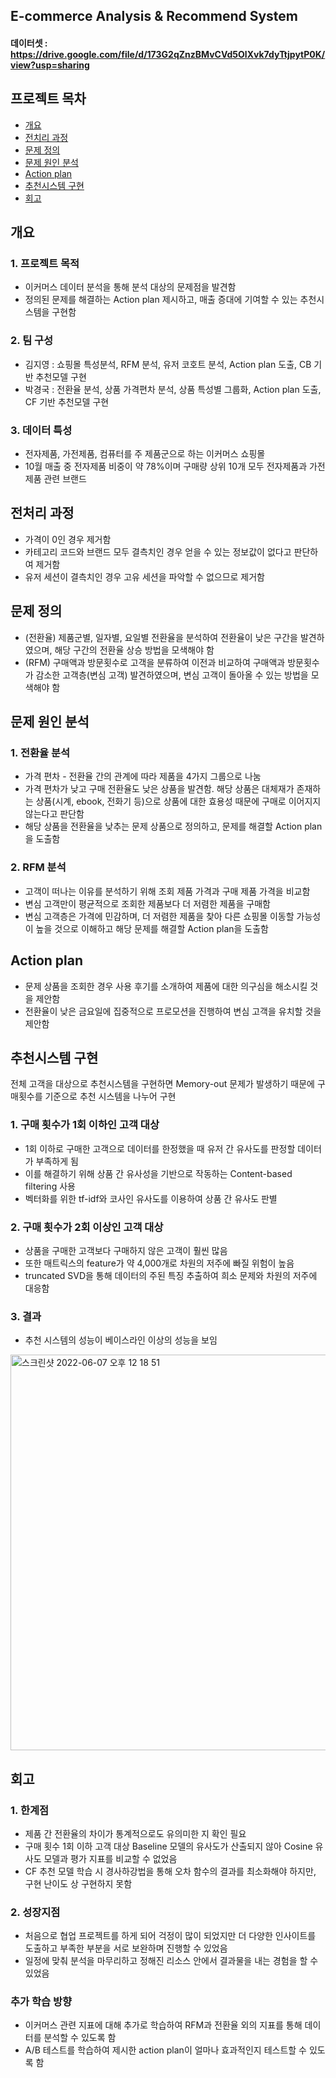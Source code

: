 ## E-commerce Analysis & Recommend System

#### 데이터셋 : https://drive.google.com/file/d/173G2qZnzBMvCVd5OlXvk7dyTtjpytP0K/view?usp=sharing

## 프로젝트 목차

- [개요](#개요)
- [전치리 과정](#전처리-과정)
- [문제 정의](#문제-정의)
- [문제 원인 분석](#문제-원인-분석)
- [Action plan](#Action-plan)
- [추천시스템 구현](#추천시스템-구현)
- [회고](#회고)

## 개요
### 1. 프로젝트 목적

- 이커머스 데이터 분석을 통해 분석 대상의 문제점을 발견함
- 정의된 문제를 해결하는 Action plan 제시하고, 매출 증대에 기여할 수 있는 추천시스템을 구현함

### 2. 팀 구성

- 김지영 : 쇼핑몰 특성분석, RFM 분석, 유저 코호트 분석, Action plan 도출, CB 기반 추천모델 구현
- 박경국 : 전환율 분석, 상품 가격편차 분석, 상품 특성별 그룹화, Action plan 도출, CF 기반 추천모델 구현

### 3. 데이터 특성
- 전자제품, 가전제품, 컴퓨터를 주 제품군으로 하는 이커머스 쇼핑몰
- 10월 매출 중 전자제품 비중이 약 78%이며 구매량 상위 10개 모두 전자제품과 가전제품 관련 브랜드   

## 전처리 과정
- 가격이 0인 경우 제거함
- 카테고리 코드와 브랜드 모두 결측치인 경우 얻을 수 있는 정보값이 없다고 판단하여 제거함
- 유저 세션이 결측치인 경우 고유 세션을 파악할 수 없으므로 제거함

## 문제 정의
- (전환율) 제품군별, 일자별, 요일별 전환율을 분석하여 전환율이 낮은 구간을 발견하였으며, 해당 구간의 전환율 상승 방법을 모색해야 함 
- (RFM) 구매액과 방문횟수로 고객을 분류하여 이전과 비교하여 구매액과 방문횟수가 감소한 고객층(변심 고객) 발견하였으며, 변심 고객이 돌아올 수 있는 방법을 모색해야 함

## 문제 원인 분석

### 1. 전환율 분석
   - 가격 편차 - 전환율 간의 관계에 따라 제품을 4가지 그룹으로 나눔
   - 가격 편차가 낮고 구매 전환율도 낮은 상품을 발견함. 해당 상품은 대체재가 존재하는 상품(시계, ebook, 전화기 등)으로 상품에 대한 효용성 때문에 구매로 이어지지 않는다고 판단함
   - 해당 상품을 전환율을 낮추는 문제 상품으로 정의하고, 문제를 해결할 Action plan을 도출함

### 2. RFM 분석
   - 고객이 떠나는 이유를 분석하기 위해 조회 제품 가격과 구매 제품 가격을 비교함
   - 변심 고객만이 평균적으로 조회한 제품보다 더 저렴한 제품을 구매함
   - 변심 고객층은 가격에 민감하며, 더 저렴한 제품을 찾아 다른 쇼핑몰 이동할 가능성이 높을 것으로 이해하고 해당 문제를 해결할 Action plan을 도출함

## Action plan
   - 문제 상품을 조회한 경우 사용 후기를 소개하여 제품에 대한 의구심을 해소시킬 것을 제안함
   - 전환율이 낮은 금요일에 집중적으로 프로모션을 진행하여 변심 고객을 유치할 것을 제안함

## 추천시스템 구현

전체 고객을 대상으로 추천시스템을 구현하면 Memory-out 문제가 발생하기 때문에 구매횟수를 기준으로 추천 시스템을 나누어 구현

### 1. 구매 횟수가 1회 이하인 고객 대상
- 1회 이하로 구매한 고객으로 데이터를 한정했을 때 유저 간 유사도를 판정할 데이터가 부족하게 됨
- 이를 해결하기 위해 상품 간 유사성을 기반으로 작동하는 Content-based filtering 사용
- 벡터화를 위한 tf-idf와 코사인 유사도를 이용하여 상품 간 유사도 판별

### 2. 구매 횟수가 2회 이상인 고객 대상
- 상품을 구매한 고객보다 구매하지 않은 고객이 훨씬 많음
- 또한 매트릭스의 feature가 약 4,000개로 차원의 저주에 빠질 위험이 높음
- truncated SVD을 통해 데이터의 주된 특징 추출하여 희소 문제와 차원의 저주에 대응함 

### 3. 결과
- 추천 시스템의 성능이 베이스라인 이상의 성능을 보임
 <img width="633" alt="스크린샷 2022-06-07 오후 12 18 51" src="https://user-images.githubusercontent.com/93904398/172288536-9652a392-ec6e-4e9d-bcfa-1d9a6caf5f1f.png">

## 회고
### 1. 한계점
- 제품 간 전환율의 차이가 통계적으로도 유의미한 지 확인 필요
- 구매 횟수 1회 이하 고객 대상 Baseline 모델의 유사도가 산출되지 않아 Cosine 유사도 모델과 평가 지표를 비교할 수 없었음
- CF 추천 모델 학습 시 경사하강법을 통해 오차 함수의 결과를 최소화해야 하지만, 구현 난이도 상 구현하지 못함

### 2. 성장지점
- 처음으로 협업 프로젝트를 하게 되어 걱정이 많이 되었지만 더 다양한 인사이트를 도출하고 부족한 부분을 서로 보완하며 진행할 수 있었음
- 일정에 맞춰 분석을 마무리하고 정해진 리소스 안에서 결과물을 내는 경험을 할 수 있었음

### 추가 학습 방향
- 이커머스 관련 지표에 대해 추가로 학습하여 RFM과 전환율 외의 지표를 통해 데이터를 분석할 수 있도록 함 
- A/B 테스트를 학습하여 제시한 action plan이 얼마나 효과적인지 테스트할 수 있도록 함
